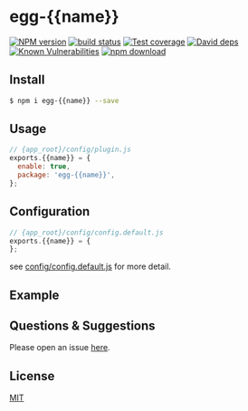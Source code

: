 # egg-{{name}}

[![NPM version][npm-image]][npm-url]
[![build status][travis-image]][travis-url]
[![Test coverage][codecov-image]][codecov-url]
[![David deps][david-image]][david-url]
[![Known Vulnerabilities][snyk-image]][snyk-url]
[![npm download][download-image]][download-url]

[npm-image]: https://img.shields.io/npm/v/egg-{{name}}.svg?style=flat-square
[npm-url]: https://npmjs.org/package/egg-{{name}}
[travis-image]: https://img.shields.io/travis/eggjs/egg-{{name}}.svg?style=flat-square
[travis-url]: https://travis-ci.org/eggjs/egg-{{name}}
[codecov-image]: https://img.shields.io/codecov/c/github/eggjs/egg-{{name}}.svg?style=flat-square
[codecov-url]: https://codecov.io/github/eggjs/egg-{{name}}?branch=master
[david-image]: https://img.shields.io/david/eggjs/egg-{{name}}.svg?style=flat-square
[david-url]: https://david-dm.org/eggjs/egg-{{name}}
[snyk-image]: https://snyk.io/test/npm/egg-{{name}}/badge.svg?style=flat-square
[snyk-url]: https://snyk.io/test/npm/egg-{{name}}
[download-image]: https://img.shields.io/npm/dm/egg-{{name}}.svg?style=flat-square
[download-url]: https://npmjs.org/package/egg-{{name}}

<!--
Description here.
-->

## Install

```bash
$ npm i egg-{{name}} --save
```

## Usage

```js
// {app_root}/config/plugin.js
exports.{{name}} = {
  enable: true,
  package: 'egg-{{name}}',
};
```

## Configuration

```js
// {app_root}/config/config.default.js
exports.{{name}} = {
};
```

see [config/config.default.js](config/config.default.js) for more detail.

## Example

<!-- example here -->

## Questions & Suggestions

Please open an issue [here](https://github.com/eggjs/egg/issues).

## License

[MIT](LICENSE)

